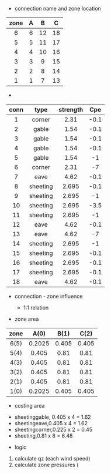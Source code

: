 * connection name and zone location

|zone| A | B | C |
|:-:|:----:|:---:|:---:|
|6| 6 | 12 | 18 |
|5| 5 | 11 | 17 |
|4| 4 | 10 | 16 |
|3| 3 | 9 | 15 |
|2| 2 | 8 | 14 |
|1| 1 | 7 | 13 |

* 

|conn| type | strength | Cpe |
|:-:|:----:|:---:|:---:|
|1| corner | 2.31| -0.1|
|2| gable| 1.54| -0.1|
|3| gable| 1.54| -0.1|
|4| gable| 1.54| -0.1|
|5| gable| 1.54| -1|
|6| corner| 2.31| -7|
|7| eave| 4.62| -0.1|
|8| sheeting| 2.695| -0.1|
|9| sheeting| 2.695| -1|
|10| sheeting| 2.695| -3.5|
|11| sheeting| 2.695| -1|
|12| eave| 4.62| -0.1|
|13| eave| 4.62| -7|
|14| sheeting| 2.695| -1|
|15| sheeting| 2.695| -0.1|
|16| sheeting| 2.695| -0.1|
|17|sheeting|2.695|-0.1|
|18| eave| 4.62| -0.1|

* connection - zone influence
	- 1:1 relation

* zone area

|zone| A(0) | B(1) | C(2) |
|:-:|:----:|:---:|:---:|
|6(5)| 0.2025 | 0.405 | 0.405 |
|5(4)| 0.405 | 0.81 | 0.81 |
|4(3)| 0.405 | 0.81 | 0.81 |
|3(2)| 0.405 | 0.81 | 0.81 |
|2(1)| 0.405 | 0.81 | 0.81 |
|1(0)| 0.2025 | 0.405 | 0.405 |


* costing area

- sheetinggable, 0.405 x 4 = 1.62 
- sheetingeave,0.405 x 4 = 1.62
- sheetingcorner,0.225 x 2 = 0.45
- sheeting,0.81 x 8 = 6.48


* logic 
 1. calculate qz (each wind speed)
 2. calculate zone pressures (